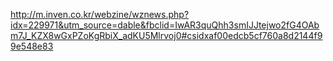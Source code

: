 http://m.inven.co.kr/webzine/wznews.php?idx=229971&utm_source=dable&fbclid=IwAR3quQhh3smIJJtejwo2fG4OAbm7J_KZX8wGxPZoKgRbiX_adKU5Mlrvoj0#csidxaf00edcb5cf760a8d2144f99e548e83
